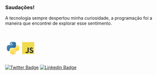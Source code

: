 ### Saudações!
A tecnologia sempre despertou minha curiosidade, a programação foi a maneira que encontrei de explorar esse sentimento.

##

<div style="display: inline_block"><br>
  <img align="center" height="50" src="https://github.com/devicons/devicon/blob/master/icons/python/python-original.svg">
  <img align="center" height="40" src="https://github.com/devicons/devicon/blob/master/icons/javascript/javascript-original.svg">
</div>

##

[![Twitter Badge](https://img.shields.io/badge/-Twitter-%23333?style=flat-square&labelColor=1ca0f1&logo=twitter&logoColor=white&link=https://twitter.com/1caiocarvalho)](https://twitter.com/1caiocarvalho)
[![Linkedin Badge](https://img.shields.io/badge/-LinkedIn-%23333?style=flat-square&labelColor=1ca0f1&logo=Linkedin&link=https://www.linkedin.com/in/1caiocarvalho)](https://www.linkedin.com/in/1caiocarvalho)
